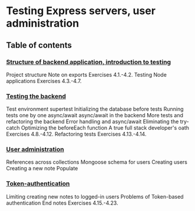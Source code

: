 # Testing Express servers, user administration

## Table of contents

### [Structure of backend application, introduction to testing](./1-Structure-of-backend-application-introduction-to-testing.md)
  Project structure
  Note on exports
  Exercises 4.1.-4.2.
  Testing Node applications
  Exercises 4.3.-4.7.
### [Testing the backend](./2-Testing-the-backend.md)
  Test environment
  supertest
  Initializing the database before tests
  Running tests one by one
  async/await
  async/await in the backend
  More tests and refactoring the backend
  Error handling and async/await
  Eliminating the try-catch
  Optimizing the beforeEach function
  A true full stack developer's oath
  Exercises 4.8.-4.12.
  Refactoring tests
  Exercises 4.13.-4.14.
### [User administration](./3-User-administration.md)
  References across collections
  Mongoose schema for users
  Creating users
  Creating a new note
  Populate
### [Token-authentication](./4-Token-authentication.md)
  Limiting creating new notes to logged-in users
  Problems of Token-based authentication
  End notes
  Exercises 4.15.-4.23.
